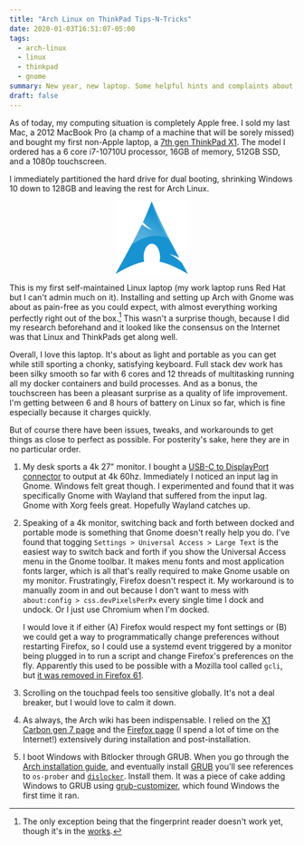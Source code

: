 ```yaml
---
title: "Arch Linux on ThinkPad Tips-N-Tricks"
date: 2020-01-03T16:51:07-05:00
tags: 
  - arch-linux
  - linux
  - thinkpad
  - gnome
summary: New year, new laptop. Some helpful hints and complaints about Arch on a ThinkPad.
draft: false
---
```


As of today, my computing situation is completely Apple free. I sold my last Mac, a 2012 MacBook Pro (a champ of a machine that will be sorely missed) and bought my first non-Apple laptop, a [7th gen ThinkPad X1](https://www.lenovo.com/us/en/laptops/thinkpad/thinkpad-x/X1-Carbon-Gen-7/p/22TP2TXX17G). The model I ordered has a 6 core i7-10710U processor, 16GB of memory, 512GB SSD, and a 1080p touchscreen.

I immediately partitioned the hard drive for dual booting, shrinking Windows 10 down to 128GB and leaving the rest for Arch Linux.

<img src="./arch.svg" style="display: block; margin-left: auto; margin-right:auto" />

This is my first self-maintained Linux laptop (my work laptop runs Red Hat but I can't admin much on it).  Installing and setting up Arch with Gnome was about as pain-free as you could expect, with almost everything working perfectly right out of the box.[^1] This wasn't a surprise though, because I did my research beforehand and it looked like the consensus on the Internet was that Linux and ThinkPads get along well.

Overall, I love this laptop. It's about as light and portable as you can get while still sporting a chonky,  satisfying keyboard. Full stack dev work has been silky smooth so far with 6 cores and 12 threads of multitasking running all my docker containers and build processes. And as a bonus, the touchscreen has been a pleasant surprise as a quality of life improvement. I'm getting between 6 and 8 hours of battery on Linux so far, which is fine especially because it charges quickly.

But of course there have been issues, tweaks, and workarounds to get things as close to perfect as possible. For posterity's sake, here they are in no particular order.

1. My desk sports a 4k 27" monitor. I bought a [USB-C to DisplayPort connector](https://www.amazon.com/gp/product/B075V27G2R/ref=ppx_yo_dt_b_asin_title_o00_s00?ie=UTF8&psc=1) to output at 4k 60hz. Immediately I noticed an input lag in Gnome. Windows felt great though. I experimented and found that it was specifically Gnome with Wayland that suffered from the input lag. Gnome with Xorg feels great. Hopefully Wayland catches up.

2. Speaking of a 4k monitor, switching back and forth between docked and portable mode is something that Gnome doesn't really help you do. I've found that togging `Settings > Universal Access > Large Text` is the easiest way to switch back and forth if you show the Universal Access menu in the Gnome toolbar. It makes menu fonts and most application fonts larger, which is all that's really required to make Gnome usable on my monitor. Frustratingly, Firefox doesn't respect it. My workaround is to manually zoom in and out because I don't want to mess with `about:config > css.devPixelsPerPx` every single time I dock and undock. Or I just use Chromium when I'm docked.

   I would love it if either (A) Firefox would respect my font settings or (B) we could get a way to programmatically change preferences without restarting Firefox, so I could use a systemd event triggered by a monitor being plugged in to run a script and change Firefox's preferences on the fly. Apparently this used to be possible with a Mozilla tool called `gcli`, but [it was removed in Firefox 61](https://mail.mozilla.org/pipermail/firefox-dev/2018-March/006249.html).

3. Scrolling on the touchpad feels too sensitive globally. It's not a deal breaker, but I would love to calm it down.

4. As always, the Arch wiki has been indispensable. I relied on the [X1 Carbon gen 7 page](https://wiki.archlinux.org/index.php/Lenovo_ThinkPad_X1_Carbon_(Gen_7)) and the [Firefox page](https://wiki.archlinux.org/index.php/Firefox) (I spend a lot of time on the Internet!) extensively during installation and post-installation.

5. I boot Windows with Bitlocker through GRUB. When you go through the [Arch installation guide](https://wiki.archlinux.org/index.php/Installation_guide), and eventually install [GRUB](https://wiki.archlinux.org/index.php/GRUB) you'll see references to `os-prober` and [`dislocker`](https://aur.archlinux.org/packages/dislocker/). Install them. It was a piece of cake adding Windows to GRUB using [grub-customizer](https://www.archlinux.org/packages/community/x86_64/grub-customizer/), which found Windows the first time it ran.

[^1]: The only exception being that the fingerprint reader doesn't work yet, though it's in the [works](https://gitlab.freedesktop.org/libfprint/libfprint/issues/181).